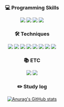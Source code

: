 <div align="center"> 

### 💻 Programming Skills
  <img src="https://img.shields.io/badge/C-A8B9CC?style=for-the-badge&logo=C&logoColor=white">
  <img src="https://img.shields.io/badge/C++-00599C?style=for-the-badge&logo=C++&logoColor=white">
  <img src="https://img.shields.io/badge/Python-3776AB?style=for-the-badge&logo=Python&logoColor=white">
  <img src="https://img.shields.io/badge/Arduino-00979D?style=for-the-badge&logo=Arduino&logoColor=white">

### 🛠️ Techniques
  <img src="https://img.shields.io/badge/ROS-22314E?style=for-the-badge&logo=ROS&logoColor=white">
  <img src="https://img.shields.io/badge/Linux-FCC624?style=for-the-badge&logo=Linux&logoColor=white">
  <img src="https://img.shields.io/badge/docker-2496ED?style=for-the-badge&logo=docker&logoColor=white">
  <img src="https://img.shields.io/badge/Amazon EC2-FF9900?style=for-the-badge&logo=Amazon EC2&logoColor=white">
  <img src="https://img.shields.io/badge/MQTT-660066?style=for-the-badge&logo=MQTT&logoColor=white">
  <img src="https://img.shields.io/badge/Grafana-F46800?style=for-the-badge&logo=Grafana&logoColor=white">
  <img src="https://img.shields.io/badge/Redmine-B32024?style=for-the-badge&logo=Redmine&logoColor=white">
  <img src="https://img.shields.io/badge/Visual Studio Code-007ACC?style=for-the-badge&logo=Visual Studio Code&logoColor=white">


### 📚 ETC 
  <a href="https://star-lock-45f.notion.site/cfad3f4f29c744ab8d932b370c8c86a2" target="_blank"><img src="https://img.shields.io/badge/Notion-000000?style=for-the-badge&logo=Notion&logoColor=white"></a>
  <a href="https://seo-dh-elec.tistory.com/" target="_blank"><img src="https://img.shields.io/badge/Tistory-000000?style=for-the-badge&logo=Tistory&logoColor=white"></a>
  
  
### ✏️ Study log
  [![Anurag's GitHub stats](https://github-readme-stats.vercel.app/api?username=seo-d-h&theme=cobalt)](https://github.com/anuraghazra/github-readme-stats)

<!--<img src="https://img.shields.io/badge/표시할이름-색상?style=for-the-badge&logo=기술스택아이콘&logoColor=white">-->

